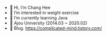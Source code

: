 - 👋 Hi, I’m Chang Hee
- 👀 I’m interested in weight exercise
- 🌱 I’m currently learning Java
- :school: Ajou University (2014.03 ~ 2020.02)
- :balloon: Blog. https://complicated-mind.tistory.com/
